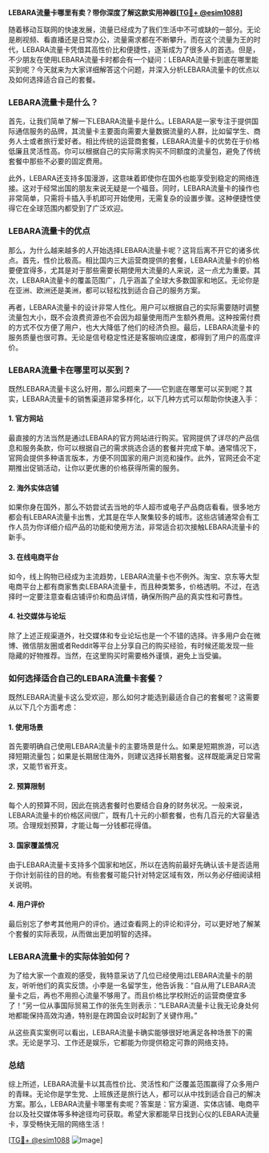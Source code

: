 **LEBARA流量卡哪里有卖？带你深度了解这款实用神器[[TG💪+ @esim1088](https://t.me/s/esim1088)]**

随着移动互联网的快速发展，流量已经成为了我们生活中不可或缺的一部分。无论是刷视频、看直播还是日常办公，流量需求都在不断攀升。而在这个流量为王的时代，LEBARA流量卡凭借其高性价比和便捷性，逐渐成为了很多人的首选。但是，不少朋友在使用LEBARA流量卡时都会有一个疑问：LEBARA流量卡到底在哪里能买到呢？今天就来为大家详细解答这个问题，并深入分析LEBARA流量卡的优点以及如何选择适合自己的套餐。

### **LEBARA流量卡是什么？**

首先，让我们简单了解一下LEBARA流量卡是什么。LEBARA是一家专注于提供国际通信服务的品牌，其流量卡主要面向需要大量数据流量的人群，比如留学生、商务人士或者旅行爱好者。相比传统的运营商套餐，LEBARA流量卡的优势在于价格低廉且灵活性高。你可以根据自己的实际需求购买不同额度的流量包，避免了传统套餐中那些不必要的固定费用。

此外，LEBARA还支持多国漫游，这意味着即使你在国外也能享受到稳定的网络连接。这对于经常出国的朋友来说无疑是一个福音。同时，LEBARA流量卡的操作也非常简单，只需将卡插入手机即可开始使用，无需复杂的设置步骤。这种便捷性使得它在全球范围内都受到了广泛欢迎。

### **LEBARA流量卡的优点**

那么，为什么越来越多的人开始选择LEBARA流量卡呢？这背后离不开它的诸多优点。首先，性价比极高。相比国内三大运营商提供的套餐，LEBARA流量卡的价格要便宜得多，尤其是对于那些需要长期使用大流量的人来说，这一点尤为重要。其次，LEBARA流量卡的覆盖范围广，几乎涵盖了全球大多数国家和地区。无论你是在亚洲、欧洲还是美洲，都可以轻松找到适合自己的服务方案。

再者，LEBARA流量卡的设计非常人性化。用户可以根据自己的实际需要随时调整流量包大小，既不会浪费资源也不会因为超量使用而产生额外费用。这种按需付费的方式不仅方便了用户，也大大降低了他们的经济负担。最后，LEBARA流量卡的服务质量也很可靠。无论是信号稳定性还是客服响应速度，都得到了用户的高度评价。

### **LEBARA流量卡在哪里可以买到？**

既然LEBARA流量卡这么好用，那么问题来了——它到底在哪里可以买到呢？其实，LEBARA流量卡的销售渠道非常多样化，以下几种方式可以帮助你快速入手：

#### **1. 官方网站**
最直接的方法当然是通过LEBARA的官方网站进行购买。官网提供了详尽的产品信息和服务条款，你可以根据自己的需求挑选合适的套餐并完成下单。通常情况下，官网会提供多种语言版本，方便不同国家的用户浏览和操作。此外，官网还会不定期推出促销活动，让你以更优惠的价格获得所需的服务。

#### **2. 海外实体店铺**
如果你身在国外，那么不妨尝试去当地的华人超市或电子产品商店看看。很多地方都会有LEBARA流量卡出售，尤其是在华人聚集较多的城市。这些店铺通常会有工作人员为你详细介绍产品的功能和使用方法，非常适合初次接触LEBARA流量卡的新手。

#### **3. 在线电商平台**
如今，线上购物已经成为主流趋势，LEBARA流量卡也不例外。淘宝、京东等大型电商平台上都有商家售卖LEBARA流量卡，而且种类繁多，价格透明。不过，在选择时一定要注意查看店铺评价和商品详情，确保所购产品的真实性和可靠性。

#### **4. 社交媒体与论坛**
除了上述正规渠道外，社交媒体和专业论坛也是一个不错的选择。许多用户会在微博、微信朋友圈或者Reddit等平台上分享自己的购买经验，有时候还能发现一些隐藏的好物推荐。当然，在这里购买时需要格外谨慎，避免上当受骗。

### **如何选择适合自己的LEBARA流量卡套餐？**

既然LEBARA流量卡这么受欢迎，那么如何才能选到最适合自己的套餐呢？这需要从以下几个方面考虑：

#### **1. 使用场景**
首先要明确自己使用LEBARA流量卡的主要场景是什么。如果是短期旅游，可以选择短期流量包；如果是长期居住海外，则建议选择长期套餐。这样既能满足日常需求，又能节省开支。

#### **2. 预算限制**
每个人的预算不同，因此在挑选套餐时也要结合自身的财务状况。一般来说，LEBARA流量卡的价格区间很广，既有几十元的小额套餐，也有几百元的大容量选项。合理规划预算，才能让每一分钱都花得值。

#### **3. 国家覆盖情况**
由于LEBARA流量卡支持多个国家和地区，所以在选购前最好先确认该卡是否适用于你计划前往的目的地。有些套餐可能只针对特定区域有效，所以务必仔细阅读相关说明。

#### **4. 用户评价**
最后别忘了参考其他用户的评价。通过查看网上的评论和评分，可以更好地了解某个套餐的实际表现，从而做出更加明智的选择。

### **LEBARA流量卡的实际体验如何？**

为了给大家一个直观的感受，我特意采访了几位已经使用过LEBARA流量卡的朋友，听听他们的真实反馈。小李是一名留学生，他告诉我：“自从用了LEBARA流量卡之后，再也不用担心流量不够用了。而且价格比学校附近的运营商便宜多了！”另一位从事国际贸易工作的张先生则表示：“LEBARA流量卡让我无论身处何地都能保持高效沟通，特别是在跨国会议时起到了关键作用。”

从这些真实案例可以看出，LEBARA流量卡确实能够很好地满足各种场景下的需求。无论是学习、工作还是娱乐，它都能为你提供稳定可靠的网络支持。

### **总结**

综上所述，LEBARA流量卡以其高性价比、灵活性和广泛覆盖范围赢得了众多用户的青睐。无论你是学生党、上班族还是旅行达人，都可以从中找到适合自己的解决方案。那么，LEBARA流量卡哪里有卖呢？答案是：官方渠道、实体店铺、电商平台以及社交媒体等多种途径均可获取。希望大家都能早日找到心仪的LEBARA流量卡，享受畅快无阻的网络生活！

[[TG💪+ @esim1088](https://t.me/s/esim1088) ![Image](https://i.postimg.cc/4NQfJmqS/Snipaste-2025-05-13-00-14-12.png)]